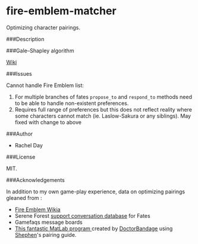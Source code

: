 # fire-emblem-matcher
Optimizing character pairings.

###Description


###Gale–Shapley algorithm

<a href = "https://en.wikipedia.org/wiki/Stable_marriage_problem">Wiki</a>

###Issues

Cannot handle Fire Emblem list:

  <ol>
  <li>For multiple branches of fates <code>propose_to</code> and <code>respond_to</code> methods need to be able to handle non-existent preferences.</li>
  
  <li>Requires full range of preferences but this does not reflect reality where some characters cannot match (ie. Laslow-Sakura or any siblings). May fixed with change to above</li>
  </ol>

###Author

  <ul>
    <li>Rachel Day</li>
  </ul>

###License

  MIT.
  
###Acknowledgements
 
 In addition to my own game-play experience, data on optimizing pairings gleaned from :
 
 <ul>
    <li><a href ="http://fireemblem.wikia.com/wiki/Fire_Emblem_Wikia">Fire Emblem Wikia</a></li>
    <li>Serene Forest <a href = "https://serenesforest.net/wiki/index.php/Fates_Support_Conversations">support conversation database</a> for Fates</li>
    <li>Gamefaqs message boards</li>
    <li><a href ="https://www.reddit.com/r/fireemblem/comments/48u8b4/fe14_optimal_fates_pairings_birthright_conquest/">This fantastic MatLab program </a> created by <a href = "https://www.reddit.com/user/DoctorBandage">DoctorBandage</a> using <a href = "https://www.reddit.com/u/Shephen">Shephen</a>'s pairing guide.
 </ul>
